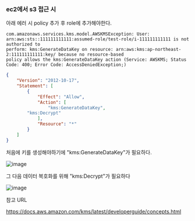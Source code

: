 ### ec2에서 s3 접근 시

아래 에러 시 policy 추가 후 role에 추가해야한다. 

```
com.amazonaws.services.kms.model.AWSKMSException: User: arn:aws:sts::111111111111:assumed-role/test-role/i-111111111111 is not authorized to
perform: kms:GenerateDataKey on resource: arn:aws:kms:ap-northeast-2:111111111111:key/ because no resource-based 
policy allows the kms:GenerateDataKey action (Service: AWSKMS; Status Code: 400; Error Code: AccessDeniedException;)
```

```json
{
    "Version": "2012-10-17",
    "Statement": [
        {
            "Effect": "Allow",
            "Action": [
                "kms:GenerateDataKey",
		"kms:Decrypt"
            ],
            "Resource": "*"
        }
    ]
}

```

처음에 키를 생성해야하기에 "kms:GenerateDataKey"가 필요하다.

![image](https://user-images.githubusercontent.com/38831314/140848427-01058cbc-aee5-4e04-bfb0-ece2e123a373.png)

그 다음 데이터 복호화를 위해 "kms:Decrypt"가 필요하다

![image](https://user-images.githubusercontent.com/38831314/140848514-cc2abf7f-b4f6-43b9-be40-66b74a9acb9b.png)


참고 URL

https://docs.aws.amazon.com/kms/latest/developerguide/concepts.html



